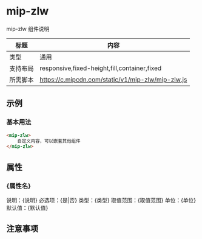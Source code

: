 # mip-zlw

mip-zlw 组件说明

标题|内容
----|----
类型|通用
支持布局|responsive,fixed-height,fill,container,fixed
所需脚本|https://c.mipcdn.com/static/v1/mip-zlw/mip-zlw.js

## 示例

### 基本用法
```html
<mip-zlw>
    自定义内容，可以嵌套其他组件
</mip-zlw>
```

## 属性

### {属性名}

说明：{说明}
必选项：{是|否}
类型：{类型}
取值范围：{取值范围}
单位：{单位}
默认值：{默认值}

## 注意事项

